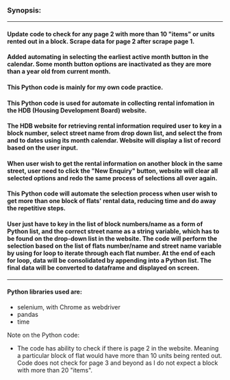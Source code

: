 ### **Synopsis:**
---
#### Update code to check for any page 2 with more than 10 "items" or units rented out in a block. Scrape data for page 2 after scrape page 1. 
#### Added automating in selecting the earliest active month button in the calendar. Some month button options are inactivated as they are more than a year old from current month.
#### This Python code is mainly for my own code practice.
#### This Python code is used for automate in collecting rental infomation in the HDB (Housing Development Board) website.

#### The HDB website for retrieving rental information required user to key in a block number, select street name from drop down list, and select the from and to dates using its month calendar. Website will display a list of record based on the user input.

#### When user wish to get the rental information on another block in the same street, user need to click the "New Enquiry" button, website will clear all selected options and redo the same process of selections all over again.

#### This Python code will automate the selection process when user wish to get more than one block of flats' rental data, reducing time and do away the repetitive steps.

#### User just have to key in the list of block numbers/name as a form of Python list, and the correct street name as a string variable, which has to be found on the drop-down list in the website. The code will perform the selection based on the list of flats number/name and street name variable by using for loop to iterate through each flat number. At the end of each for loop, data will be consolidated by appending into a Python list. The final data will be converted to dataframe and displayed on screen.
---
####  Python libraries used are:
* selenium, with Chrome as webdriver
* pandas
* time

Note on the Python code:

* The code has ability to check if there is page 2 in the website. Meaning a particular block of flat would have more than 10 units being rented out. Code does not check for page 3 and beyond as I do not expect a block with more than 20 "items".
